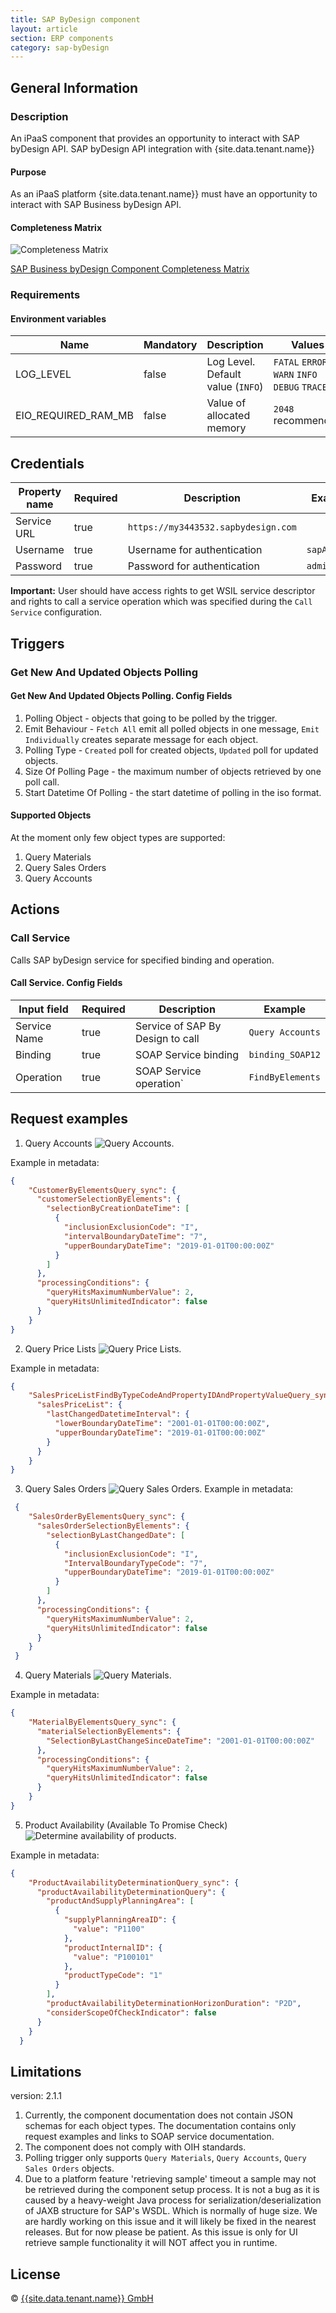 ```yaml
---
title: SAP ByDesign component
layout: article
section: ERP components
category: sap-byDesign
---
```


## General Information
### Description
An iPaaS component that provides an opportunity to interact with SAP byDesign API.
SAP byDesign API integration with {site.data.tenant.name}}

#### Purpose
As an iPaaS platform {site.data.tenant.name}} must have an opportunity to interact with SAP Business byDesign API.

#### Completeness Matrix
![Completeness Matrix](https://user-images.githubusercontent.com/8449044/64691726-11cac980-d49c-11e9-9257-01a3770c2f4a.png)

[SAP Business byDesign Component Completeness Matrix](https://docs.google.com/spreadsheets/d/1j4dlUIkKxYmx-cFHrECUCw6PI2wGLcTZx2RZimaSoEY/edit?usp=sharing)

### Requirements
#### Environment variables 
| Name | Mandatory | Description | Values |
|----|---------|-----------|------|
| LOG_LEVEL | false | Log Level. Default value (`INFO`) | `FATAL` `ERROR` `WARN` `INFO` `DEBUG` `TRACE` |
| EIO_REQUIRED_RAM_MB | false | Value of allocated memory | `2048` recommended |

## Credentials
| Property name | Required | Description | Example|
|-------------|--------|-----------|-------|
| Service URL       | true   | `https://my3443532.sapbydesign.com` |
| Username        | true   | Username for authentication | `sapAdmin` |
| Password     | true   | Password for authentication | `adminPassw` |

**Important:** User should have access rights to get WSIL service descriptor and rights to call a service operation which was specified during the `Call Service` configuration.

## Triggers
### Get New And Updated Objects Polling
#### Get New And Updated Objects Polling. Config Fields
1. Polling Object - objects that going to be polled by the trigger.
2. Emit Behaviour - `Fetch All` emit all polled objects in one message, `Emit Individually` creates separate message for each object.
3. Polling Type - `Created` poll for created objects, `Updated` poll for updated objects.
4. Size Of Polling Page - the maximum number of objects retrieved by one poll call.
5. Start Datetime Of Polling - the start datetime of polling in the iso format.

#### Supported Objects
At the moment only few object types are supported:
1. Query Materials
2. Query Sales Orders
3. Query Accounts

## Actions
### Call Service
Calls SAP byDesign service for specified binding and operation.

#### Call Service. Config Fields
| Input field|Required|Description|Example|
|-----------|--------|---------|---------|
| Service Name | true | Service of SAP By Design to call | `Query Accounts` |
| Binding | true | SOAP Service binding | `binding_SOAP12` |
| Operation | true | SOAP Service operation` | `FindByElements` |


## Request examples

1.  Query Accounts ![Query Accounts](img/action-query-accounts.png). 

Example in metadata:
```json
{
    "CustomerByElementsQuery_sync": {
      "customerSelectionByElements": {
        "selectionByCreationDateTime": [
          {
            "inclusionExclusionCode": "I",
            "intervalBoundaryDateTime": "7",
            "upperBoundaryDateTime": "2019-01-01T00:00:00Z"
          }
        ]
      },
      "processingConditions": {
        "queryHitsMaximumNumberValue": 2,
        "queryHitsUnlimitedIndicator": false
      }
    }
}
```
2.  Query Price Lists ![Query Price Lists](img/action-query-pricelists.png). 

Example in metadata:
```json
{
    "SalesPriceListFindByTypeCodeAndPropertyIDAndPropertyValueQuery_sync": {
      "salesPriceList": {
        "lastChangedDatetimeInterval": {
          "lowerBoundaryDateTime": "2001-01-01T00:00:00Z",
          "upperBoundaryDateTime": "2019-01-01T00:00:00Z"
        }
      }
    }
}
```
3.  Query Sales Orders ![Query Sales Orders](img/action-query-salesorders.png). 
Example in metadata:
```json
 {
    "SalesOrderByElementsQuery_sync": {
      "salesOrderSelectionByElements": {
        "selectionByLastChangedDate": [
          {
            "inclusionExclusionCode": "I",
            "IntervalBoundaryTypeCode": "7",
            "upperBoundaryDateTime": "2019-01-01T00:00:00Z"
          }
        ]
      },
      "processingConditions": {
        "queryHitsMaximumNumberValue": 2,
        "queryHitsUnlimitedIndicator": false
      }
    }
 }
```
4.  Query Materials ![Query Materials](img/action-query-materials.png). 

Example in metadata:
```json
{
    "MaterialByElementsQuery_sync": {
      "materialSelectionByElements": {
        "SelectionByLastChangeSinceDateTime": "2001-01-01T00:00:00Z"
      },
      "processingConditions": {
        "queryHitsMaximumNumberValue": 2,
        "queryHitsUnlimitedIndicator": false
      }
    }
}
```

5.  Product Availability (Available To Promise Check) ![Determine availability of products](img/action-determine-availability.png). 

Example in metadata:
```json
{
    "ProductAvailabilityDeterminationQuery_sync": {
      "productAvailabilityDeterminationQuery": {
        "productAndSupplyPlanningArea": [
          {
            "supplyPlanningAreaID": {
              "value": "P1100"
            },
            "productInternalID": {
              "value": "P100101"
            },
            "productTypeCode": "1"
          }
        ],
        "productAvailabilityDeterminationHorizonDuration": "P2D",
        "considerScopeOfCheckIndicator": false
      }
    }
  }
```


## Limitations 
version: 2.1.1

1. Currently, the component documentation does not contain JSON schemas for each object types. The documentation contains only request examples and links to SOAP service documentation. 
2. The component does not comply with OIH standards.
3. Polling trigger only supports `Query Materials`, `Query Accounts`, `Query Sales Orders` objects.
4. Due to a platform feature 'retrieving sample' timeout a sample may not be retrieved during the component setup process. It is not a bug as it is caused by a heavy-weight Java process for serialization/deserialization of JAXB structure for SAP's WSDL. Which is normally of huge size. We are hardly working on this issue and it will likely be fixed in the nearest releases. But for now please be patient. As this issue is only for UI retrieve sample functionality it will NOT affect you in runtime.

## License

© [{{site.data.tenant.name}} GmbH](https://www.{{site.data.tenant.name}})

